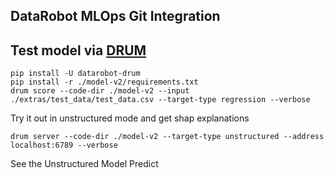 ## DataRobot MLOps Git Integration

## Test model via [DRUM](https://github.com/datarobot/datarobot-user-models)

```
pip install -U datarobot-drum
pip install -r ./model-v2/requirements.txt
drum score --code-dir ./model-v2 --input ./extras/test_data/test_data.csv --target-type regression --verbose
```

Try it out in unstructured mode and get shap explanations
```
drum server --code-dir ./model-v2 --target-type unstructured --address localhost:6789 --verbose
```
See the Unstructured Model Predict